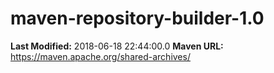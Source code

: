 # maven-repository-builder-1.0

**Last Modified:** 2018-06-18 22:44:00.0
**Maven URL:** https://maven.apache.org/shared-archives/
